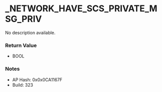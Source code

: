 # _NETWORK_HAVE_SCS_PRIVATE_MSG_PRIV

No description available.

### Return Value
* BOOL

### Notes
* AP Hash: 0x0x0CA1167F
* Build: 323

